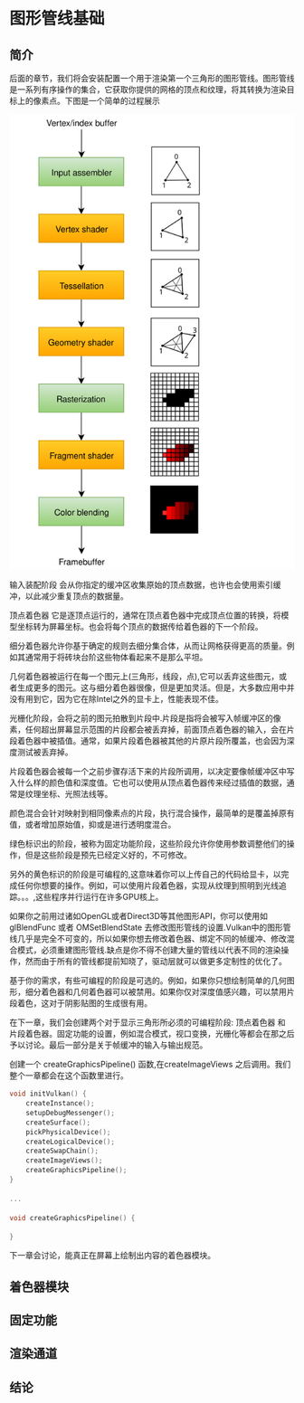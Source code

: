 # 图形管线基础

## 简介

后面的章节，我们将会安装配置一个用于渲染第一个三角形的图形管线。图形管线是一系列有序操作的集合，它获取你提供的网格的顶点和纹理，将其转换为渲染目标上的像素点。下图是一个简单的过程展示

![图形管线](imgs/vulkan_simplified_pipeline.svg)

输入装配阶段 会从你指定的缓冲区收集原始的顶点数据，也许也会使用索引缓冲，以此减少重复顶点的数据量。

顶点着色器 它是逐顶点运行的，通常在顶点着色器中完成顶点位置的转换，将模型坐标转为屏幕坐标。也会将每个顶点的数据传给着色器的下一个阶段。

细分着色器允许你基于确定的规则去细分集合体，从而让网格获得更高的质量。例如其通常用于将砖块台阶这些物体看起来不是那么平坦。

几何着色器被运行在每一个图元上(三角形，线段，点),它可以丢弃这些图元，或者生成更多的图元。这与细分着色器很像，但是更加灵活。但是，大多数应用中并没有用到它，因为它在除Intel之外的显卡上，性能表现不佳。

光栅化阶段，会将之前的图元拍散到片段中.片段是指将会被写入帧缓冲区的像素，任何超出屏幕显示范围的片段都会被丢弃掉，前面顶点着色器的输入，会在片段着色器中被插值。通常，如果片段着色器被其他的片原片段所覆盖，也会因为深度测试被丢弃掉。

片段着色器会被每一个之前步骤存活下来的片段所调用，以决定要像帧缓冲区中写入什么样的颜色值和深度值。它也可以使用从顶点着色器传来经过插值的数据，通常是纹理坐标、光照法线等。

颜色混合会针对映射到相同像素点的片段，执行混合操作，最简单的是覆盖掉原有值，或者增加原始值，抑或是进行透明度混合。

绿色标识出的阶段，被称为固定功能阶段，这些阶段允许你使用参数调整他们的操作，但是这些阶段是预先已经定义好的，不可修改。

另外的黄色标识的阶段是可编程的,这意味着你可以上传自己的代码给显卡，以完成任何你想要的操作。例如，可以使用片段着色器，实现从纹理到照明到光线追踪。。。,这些程序并行运行在许多GPU核上。

如果你之前用过诸如OpenGL或者Direct3D等其他图形API，你可以使用如 glBlendFunc 或者 OMSetBlendState 去修改图形管线的设置.Vulkan中的图形管线几乎是完全不可变的，所以如果你想去修改着色器、绑定不同的帧缓冲、修改混合模式，必须重建图形管线.缺点是你不得不创建大量的管线以代表不同的渲染操作，然而由于所有的管线都提前知晓了，驱动层就可以做更多定制性的优化了。

基于你的需求，有些可编程的阶段是可选的。例如，如果你只想绘制简单的几何图形，细分着色器和几何着色器可以被禁用。如果你仅对深度值感兴趣，可以禁用片段着色，这对于阴影贴图的生成很有用。

在下一章，我们会创建两个对于显示三角形所必须的可编程阶段: 顶点着色器 和 片段着色器。固定功能的设置，例如混合模式，视口变换，光栅化等都会在那之后予以讨论。最后一部分是关于帧缓冲的输入与输出规范。

创建一个 createGraphicsPipeline() 函数,在createImageViews 之后调用。我们整个一章都会在这个函数里进行。

```C++
void initVulkan() {
    createInstance();
    setupDebugMessenger();
    createSurface();
    pickPhysicalDevice();
    createLogicalDevice();
    createSwapChain();
    createImageViews();
    createGraphicsPipeline();
}

...

void createGraphicsPipeline() {

}
```

下一章会讨论，能真正在屏幕上绘制出内容的着色器模块。

## 着色器模块

## 固定功能

## 渲染通道

## 结论
